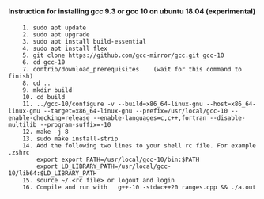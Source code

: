#### Instruction for installing gcc 9.3 or gcc 10 on ubuntu 18.04 (experimental)

		1. sudo apt update
		2. sudo apt upgrade
		3. sudo apt install build-essential
		4. sudo apt install flex
		5. git clone https://github.com/gcc-mirror/gcc.git gcc-10
		6. cd gcc-10
		7. contrib/download_prerequisites    (wait for this command to finish)
		8. cd ..
		9. mkdir build
		10. cd build
		11. ../gcc-10/configure -v --build=x86_64-linux-gnu --host=x86_64-linux-gnu --target=x86_64-linux-gnu --prefix=/usr/local/gcc-10 --enable-checking=release --enable-languages=c,c++,fortran --disable-multilib --program-suffix=-10
		12. make -j 8
		13. sudo make install-strip
		14. Add the following two lines to your shell rc file. For example .zshrc
			export export PATH=/usr/local/gcc-10/bin:$PATH
			export LD_LIBRARY_PATH=/usr/local/gcc-10/lib64:$LD_LIBRARY_PATH
		15. source ~/.<rc file> or logout and login
		16. Compile and run with   g++-10 -std=c++20 ranges.cpp && ./a.out